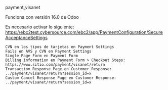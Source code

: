 payment_visanet

Funciona con versión 16.0 de Odoo

Es necesario activar lo siguiente: https://ebc2test.cybersource.com/ebc2/app/PaymentConfiguration/SecureAcceptanceSettings

    CVN en los tipos de tarjetas en Payment Settings
    Fails en AVS y CVN en Payment Settings
    Single Page Form en Payment Form
    Billing information en Payment Form > Checkout Steps: https://www.sitio.com/payment/visanet/return
    Transaction Response Page en Customer Response: ../payment/visanet/return?session_id=x
    Custom Cancel Response Page en Customer Response: ../payment/visanet/return?session_id=x
